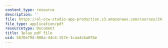 ```yaml
---
content_type: resource
description: ''
file: https://ol-ocw-studio-app-production.s3.amazonaws.com/courses/24-908-creole-language-and-caribbean-identities-spring-2017/5670e79d008a44c4157e1caa4cba07be_z6kTOFSZZmQ.pdf
file_type: application/pdf
resourcetype: Document
title: 3play pdf file
uid: 5670e79d-008a-44c4-157e-1caa4cba07be
---
```

